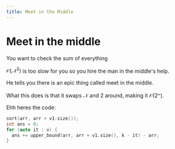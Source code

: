 ```yaml
---
title: Meet in the Middle
---
```


# Meet in the middle

You want to check the sum of everything

$\mathcal{O(N^2)}$ is too slow for you so you hire the man in the middle's help.

He tells you there is an epic thing called meet in the middle.

What this does is that it swaps $\mathcal{N}$ and $\mathcal{2}$ around, making it $\mathcal{O(2^n)}$.

Ehh heres the code:

```cpp
sort(arr, arr + v1.size());
int ans = 0;
for (auto it : v) {
  ans += upper_bound(arr, arr + v1.size(), k - it) - arr;
}
```
